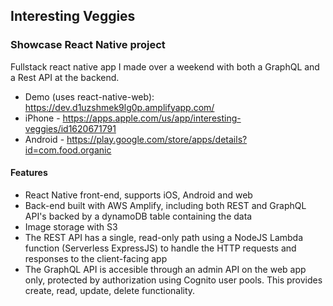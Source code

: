 ## Interesting Veggies

### Showcase React Native project

Fullstack react native app I made over a weekend with both a GraphQL and a Rest API at the backend.

- Demo (uses react-native-web): https://dev.d1uzshmek9lg0p.amplifyapp.com/
- iPhone - https://apps.apple.com/us/app/interesting-veggies/id1620671791
- Android - https://play.google.com/store/apps/details?id=com.food.organic

#### Features

- React Native front-end, supports iOS, Android and web
- Back-end built with AWS Amplify, including both REST and GraphQL API's backed by a dynamoDB table containing the data
- Image storage with S3
- The REST API has a single, read-only path using a NodeJS Lambda function (Serverless ExpressJS) to handle the HTTP requests and responses to the client-facing app
- The GraphQL API is accesible through an admin API on the web app only, protected by authorization using Cognito user pools. This provides create, read, update, delete functionality.
